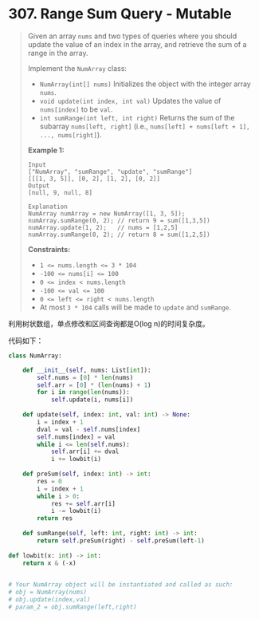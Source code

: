 # 307. Range Sum Query - Mutable

> Given an array `nums` and two types of queries where you should update the value of an index in the array, and retrieve the sum of a range in the array.
>
> Implement the `NumArray` class:
>
> - `NumArray(int[] nums)` Initializes the object with the integer array `nums`.
> - `void update(int index, int val)` Updates the value of `nums[index]` to be `val`.
> - `int sumRange(int left, int right)` Returns the sum of the subarray `nums[left, right]` (i.e., `nums[left] + nums[left + 1], ..., nums[right]`).
>
>  
>
> **Example 1:**
>
> ```
> Input
> ["NumArray", "sumRange", "update", "sumRange"]
> [[[1, 3, 5]], [0, 2], [1, 2], [0, 2]]
> Output
> [null, 9, null, 8]
> 
> Explanation
> NumArray numArray = new NumArray([1, 3, 5]);
> numArray.sumRange(0, 2); // return 9 = sum([1,3,5])
> numArray.update(1, 2);   // nums = [1,2,5]
> numArray.sumRange(0, 2); // return 8 = sum([1,2,5])
> ```
>
>  
>
> **Constraints:**
>
> - `1 <= nums.length <= 3 * 104`
> - `-100 <= nums[i] <= 100`
> - `0 <= index < nums.length`
> - `-100 <= val <= 100`
> - `0 <= left <= right < nums.length`
> - At most `3 * 104` calls will be made to `update` and `sumRange`.

利用树状数组，单点修改和区间查询都是O(log n)的时间复杂度。

代码如下：

```python
class NumArray:

    def __init__(self, nums: List[int]):
        self.nums = [0] * len(nums)
        self.arr = [0] * (len(nums) + 1)
        for i in range(len(nums)):
            self.update(i, nums[i])
    
    def update(self, index: int, val: int) -> None:
        i = index + 1
        dval = val - self.nums[index]
        self.nums[index] = val
        while i <= len(self.nums):
            self.arr[i] += dval
            i += lowbit(i)
    
    def preSum(self, index: int) -> int:
        res = 0
        i = index + 1
        while i > 0:
            res += self.arr[i]
            i -= lowbit(i)
        return res
        
    def sumRange(self, left: int, right: int) -> int:
        return self.preSum(right) - self.preSum(left-1)
        
def lowbit(x: int) -> int:
    return x & (-x)
        

# Your NumArray object will be instantiated and called as such:
# obj = NumArray(nums)
# obj.update(index,val)
# param_2 = obj.sumRange(left,right)
```

